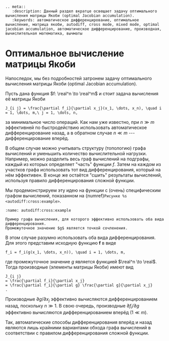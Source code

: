```{eval-rst}
.. meta::
   :description: Данный раздел вкратце освещает задачу оптимального вычисления матрицы Якоби (optimal Jacobian accumulation).
   :keywords: автоматическое дифференцирование, оптимальное вычисление, матрица якоби, autodiff, cross mode, mixed mode, optimal jacobian accumulation, автоматическое дифференцирование, производная, вычислительная математика, вычматы
```

# Оптимальное вычисление матрицы Якоби

Напоследок, мы без подробностей затронем задачу оптимального вычисления матрицы Якоби (optimal Jacobian accumulation).

Пусть дана функция $f: \real^n \to \real^m$ и стоит задача вычисления её матрицы Якоби
```{math}
J_{i j} = \frac{\partial f_i}{\partial x_j}(x_1, \dots, x_n), \quad i = 1, \dots, m,\ j = 1, \dots, n,
```
за минимальное число операций.
Как нам уже известно, при $n \gg m$ эффективней по быстродействию использовать автоматическое дифференцирование назад, а в обратном случае $n \ll m$ --- дифференцирование вперёд.

В общем случае можно учитывать структуру (топологию) графа вычислений и уменьшить количество вычислительной нагрузки.
Например, можно разделить весь граф вычислений на подграфы, каждый из которых определяет "часть" функции $f$.
Затем на каждом из участков графа использовать тот вид дифференцирования, который на нём эффективен.
В конце же остаётся "сшить" результаты вычислений, используя правило дифференцирования сложной функции.

Мы продемонстрируем эту идею на функции с (очень) специфическим графом вычислений, показанном на {numref}`Рисунке %s <autodiff:cross:example>`.

```{figure} static/graph-cross-example.svg
:name: autodiff:cross:example

Пример графа вычисления, для которого эффективно использовать оба вида дифференцирования.
Промежуточное значение $g$ является точкой сочленения.
```

В этом случае разумно использовать оба вида дифференцирования.
Для этого представим исходную функцию $\mathbf{f}$ в виде
```{math}
f_i = f_i(g(x_1, \dots, x_n)), \quad i = 1, \dots, m,
```
где промежуточное значение $g$ является функцией $\real^n \to \real$.
Тогда производные (элементы матрицы Якоби) имеют вид

```{math}
J_{i j}
= \frac{\partial f_i}{\partial x_j}
= \frac{\partial f_i}{\partial g} \frac{\partial g}{\partial x_j}
.
```

Производные $\partial g / \partial x_j$ эффективно вычисляются дифференцированием назад, поскольку $n \gg 1$.
В свою очередь, производные $\partial f_i / \partial g$ эффективно вычисляются дифференцированием вперёд ($1 \ll m$).

Так, автоматические способы дифференцирования вперёд и назад являются лишь крайними вариантами обхода графа вычислений в соответствии с правилом дифференцирования сложной функции.

